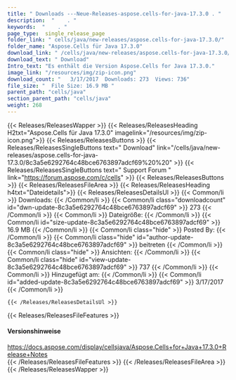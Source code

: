```yaml
---
title: " Downloads ---Neue-Releases-aspose.cells-for-java-17.3.0 . "
description:  "    . " 
keywords:  "    . " 
page_type:  single_release_page
folder_link: " cells/java/new-releases/aspose.cells-for-java-17.3.0/"
folder_name: "Aspose.Cells für Java 17.3.0"
download_link: " /cells/java/new-releases/aspose.cells-for-java-17.3.0/8c3a5e6292764c48bce6763897adcf69"
download_text: " Download"
Intro_text: "Es enthält die Version Aspose.Cells for Java 17.3.0."
image_link: "/resources/img/zip-icon.png"
download_count: "   3/17/2017  Downloads: 273  Views: 736"
file_size: "  File Size: 16.9 MB "
parent_path: "cells/java"
section_parent_path: "cells/java"
weight: 268
---
```


{{< Releases/ReleasesWapper >}}
  {{< Releases/ReleasesHeading H2txt="Aspose.Cells für Java 17.3.0" imagelink="/resources/img/zip-icon.png">}}
  {{< Releases/ReleasesButtons >}}
    {{< Releases/ReleasesSingleButtons text=" Download" link="/cells/java/new-releases/aspose.cells-for-java-17.3.0/8c3a5e6292764c48bce6763897adcf69%20%20" >}}
    {{< Releases/ReleasesSingleButtons text=" Support Forum " link="https://forum.aspose.com/c/cells" >}}
  {{< Releases/ReleasesButtons >}}
  {{< Releases/ReleasesFileArea >}}
    {{< Releases/ReleasesHeading h4txt="Dateidetails">}}
    {{< Releases/ReleasesDetailsUl >}}
            {{< Common/li >}} Downloads: {{< /Common/li >}}
      {{< Common/li class="downloadcount" id="dwn-update-8c3a5e6292764c48bce6763897adcf69" >}} 273 {{< /Common/li >}}
      {{< Common/li >}} Dateigröße: {{< /Common/li >}}
      {{< Common/li id="size-update-8c3a5e6292764c48bce6763897adcf69" >}} 16.9 MB {{< /Common/li >}} 
      {{< Common/li  class="hide" >}} Posted By: {{< /Common/li >}} 
      {{< Common/li class="hide" id="author-update-8c3a5e6292764c48bce6763897adcf69" >}} beitreten {{< /Common/li >}}
      {{< Common/li class="hide" >}} Ansichten: {{< /Common/li >}}
      {{< Common/li class="hide" id="view-update-8c3a5e6292764c48bce6763897adcf69" >}} 737 {{< /Common/li >}}
      {{< Common/li >}} Hinzugefügt am: {{< /Common/li >}}
      {{< Common/li id="added-update-8c3a5e6292764c48bce6763897adcf69" >}} 3/17/2017 {{< /Common/li >}} 

    {{< /Releases/ReleasesDetailsUl >}}

  {{< Releases/ReleasesFileFeatures >}}
      <h4>Versionshinweise</h4><div> <a href="https://docs.aspose.com/display/cellsjava/Aspose.Cells+for+Java+17.3.0+Release+Notes">https://docs.aspose.com/display/cellsjava/Aspose.Cells+for+Java+17.3.0+Release+Notes</a></div>
  {{< /Releases/ReleasesFileFeatures >}}
 {{< /Releases/ReleasesFileArea >}}
{{< /Releases/ReleasesWapper >}}



